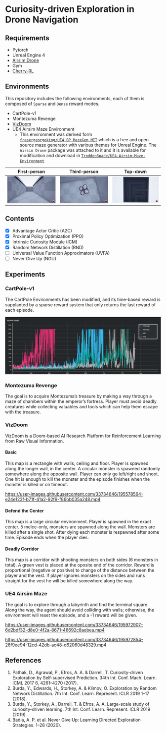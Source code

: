 # Curiosity-driven Exploration in Drone Navigation

## Requirements
* Pytorch
* Unreal Engine 4
* [Airsim Drone](https://microsoft.github.io/AirSim/)
* Gym
* [Cherry-RL](http://cherry-rl.net)

## Environments
This repository includes the following environments, each of them is composed of `Sparse` and `Dense` reward modes.
- CartPole-v1
- Montezuma Revenge
- [VizDoom](https://github.com/mwydmuch/ViZDoom)
- UE4 Airsim Maze Environment 
  - This environment was derived form [`frasergeorgeking/UE4_BP_MazeGen_MIT`](https://github.com/frasergeorgeking/UE4_BP_MazeGen_MIT) which is a free and open source maze generator with various themes for Unreal Engine. The `Airsim Drone` package was attached to it and it is available for modification and download in [`TroddenSpade/UE4-Airsim-Maze-Environment`](https://github.com/TroddenSpade/UE4-Airsim-Maze-Environment)

| First-person | Third-person | Top-down |
| :---: | :---: | :---: |
| <img src="https://github.com/TroddenSpade/Curiosity-driven-Exploration-in-Drone-Navigation/blob/main/assets/front.gif?raw=true" width="300px"> | <img src="https://github.com/TroddenSpade/Curiosity-driven-Exploration-in-Drone-Navigation/blob/main/assets/thirdperson.gif?raw=true" width="300px"> | <img src="https://github.com/TroddenSpade/Curiosity-driven-Exploration-in-Drone-Navigation/blob/main/assets/top.gif?raw=true" width="300px"> |

## Contents
  - [x] Advantage Actor Critic (A2C)
  - [x] Proximal Policy Optimization (PPO)
  - [x] Intrinsic Curiosity Module (ICM)
  - [x] Random Network Distillation (RND)
  - [ ] Universal Value Function Approximators (UVFA)
  - [ ] Never Give Up (NGU)
  
## Experiments

### CartPole-v1
The CartPole Environments has been modified, and its time-based reward is supplanted by a sparse reward system that only returns the last reward of each episode.

<img src="https://github.com/TroddenSpade/Curiosity-driven-Exploration-in-Drone-Navigation/blob/main/assets/cartpole_plot.png?raw=true" width="800px">

### Montezuma Revenge
The goal is to acquire Montezuma’s treasure by making a way through a maze of chambers within the emperor’s fortress. Player must avoid deadly creatures while collecting valuables and tools which can help them escape with the treasure.

### VizDoom
VizDoom is a Doom-based AI Research Platform for Reinforcement Learning from Raw Visual Information.

#### Basic
This map is a rectangle with walls, ceiling and floor. Player is spawned along the longer wall, in the center. A circular monster is spawned randomly somewhere along the opposite wall. Player can only go left/right and shoot. One hit is enough to kill the monster and the episode finishes when the monster is killed or on timeout.

https://user-images.githubusercontent.com/33734646/195578564-e24e123f-b71f-41a2-92f9-f86bb035a248.mp4


#### Defend the Center
This map is a large circular environment. Player is spawned in the exact center. 5 melee-only, monsters are spawned along the wall. Monsters are killed after a single shot. After dying each monster is respawned after some time. Episode ends when the player dies.

#### Deadly Corridor
This map is a corridor with shooting monsters on both sides (6 monsters in total). A green vest is placed at the oposite end of the corridor. Reward is proportional (negative or positive) to change of the distance between the player and the vest. If player ignores monsters on the sides and runs straight for the vest he will be killed somewhere along the way.

### UE4 Airsim Maze
The goal is to explore through a labyrinth and find the terminal square. Along the way, the agent should avoid colliding with walls; otherwise, the environment will reset the episode, and a -1 reward will be given.



https://user-images.githubusercontent.com/33734646/195972907-6d2bdf32-d8e0-4f2a-8671-46692c8aebea.mp4


https://user-images.githubusercontent.com/33734646/195972854-26f9ee94-12cd-42db-ac48-d62060d48329.mp4


## References

1. Pathak, D., Agrawal, P., Efros, A. A. & Darrell, T. Curiosity-driven Exploration by Self-supervised Prediction. 34th Int. Conf. Mach. Learn. ICML 2017 6, 4261–4270 (2017).
2. Burda, Y., Edwards, H., Storkey, A. & Klimov, O. Exploration by Random Network Distillation. 7th Int. Conf. Learn. Represent. ICLR 2019 1–17 (2018).
3. Burda, Y., Storkey, A., Darrell, T. & Efros, A. A. Large-scale study of curiosity-driven learning. 7th Int. Conf. Learn. Represent. ICLR 2019 (2019).
4. Badia, A. P. et al. Never Give Up: Learning Directed Exploration Strategies. 1–28 (2020).
